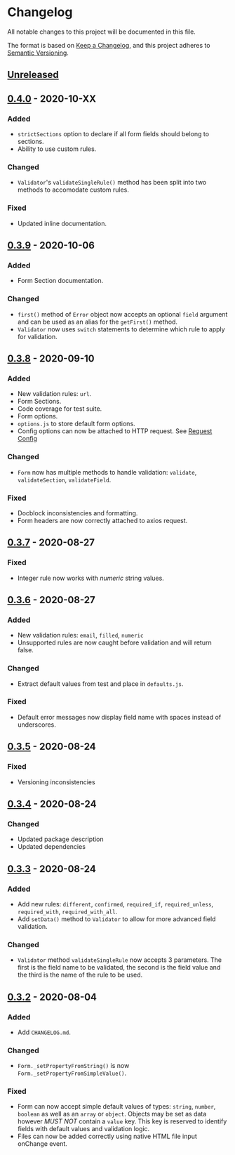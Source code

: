 # Changelog
All notable changes to this project will be documented in this file.

The format is based on [Keep a Changelog](https://keepachangelog.com/en/1.0.0/),
and this project adheres to [Semantic Versioning](https://semver.org/spec/v2.0.0.html).

## [Unreleased]

## [0.4.0] - 2020-10-XX

### Added
- `strictSections` option to declare if all form fields should belong to sections.
- Ability to use custom rules.

### Changed
- `Validator`'s `validateSingleRule()` method has been split into two methods to accomodate custom rules.

### Fixed
- Updated inline documentation.

## [0.3.9] - 2020-10-06

### Added
- Form Section documentation.

### Changed
- `first()` method of `Error` object now accepts an optional `field` argument and can be used as an alias for the `getFirst()` method.
- `Validator` now uses `switch` statements to determine which rule to apply for validation.

## [0.3.8] - 2020-09-10

### Added
- New validation rules: `url`.
- Form Sections.
- Code coverage for test suite.
- Form options.
- `options.js` to store default form options.
- Config options can now be attached to HTTP request. See [Request Config](https://www.npmjs.com/package/axios#request-config)

### Changed
- `Form` now has multiple methods to handle validation: `validate`, `validateSection`, `validateField`.

### Fixed
- Docblock inconsistencies and formatting.
- Form headers are now correctly attached to axios request.


## [0.3.7] - 2020-08-27

### Fixed
- Integer rule now works with *numeric* string values.

## [0.3.6] - 2020-08-27

### Added
- New validation rules: `email`, `filled`, `numeric`
- Unsupported rules are now caught before validation and will return false.

### Changed
- Extract default values from test and place in `defaults.js`.

### Fixed
- Default error messages now display field name with spaces instead of underscores.

## [0.3.5] - 2020-08-24

### Fixed
- Versioning inconsistencies

## [0.3.4] - 2020-08-24

### Changed
- Updated package description
- Updated dependencies

## [0.3.3] - 2020-08-24

### Added
- Add new rules: `different`, `confirmed`, `required_if`, `required_unless`, `required_with`, `required_with_all`.
- Add `setData()` method to `Validator` to allow for more advanced field validation.


### Changed
- `Validator` method `validateSingleRule` now accepts 3 parameters.  The first is the field name to be validated, the second is the field value and the third is the name of the rule to be used.

## [0.3.2] - 2020-08-04
### Added
- Add `CHANGELOG.md`.

### Changed
- `Form._setPropertyFromString()` is now `Form._setPropertyFromSimpleValue()`.

### Fixed
- Form can now accept simple default values of types: `string`, `number`, `boolean` as well as an `array` or `object`. Objects may be set as data however *MUST NOT* contain a `value` key. This key is reserved to identify fields with default values and validation logic.
- Files can now be added correctly using native HTML file input onChange event.

[Unreleased]: https://github.com/lukejamesmorrison/form-js/compare/v0.4.0...HEAD
[0.4.0]: https://github.com/lukejamesmorrison/form-js/compare/v0.3.9...0.4.0
[0.3.9]: https://github.com/lukejamesmorrison/form-js/compare/v0.3.8...0.3.9
[0.3.8]: https://github.com/lukejamesmorrison/form-js/compare/v0.3.7...0.3.8
[0.3.7]: https://github.com/lukejamesmorrison/form-js/compare/v0.3.6...0.3.7
[0.3.6]: https://github.com/lukejamesmorrison/form-js/compare/v0.3.5...0.3.6
[0.3.5]: https://github.com/lukejamesmorrison/form-js/compare/v0.3.5...0.3.6
[0.3.4]: https://github.com/lukejamesmorrison/form-js/compare/v0.3.4...0.3.5
[0.3.3]: https://github.com/lukejamesmorrison/form-js/compare/v0.3.3...0.3.4
[0.3.2]: https://github.com/lukejamesmorrison/form-js/compare/v0.3.2...0.3.3
[0.2.0]: https://github.com/lukejamesmorrison/form-js/compare/v0.2.0...v0.3.2
